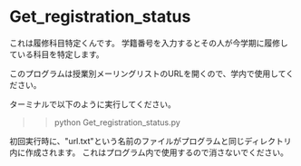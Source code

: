 # Get_registration_status
これは履修科目特定くんです。
学籍番号を入力するとその人が今学期に履修している科目を特定します。

このプログラムは授業別メーリングリストのURLを開くので、学内で使用してください。

ターミナルで以下のように実行してください。
>>python Get_registration_status.py

初回実行時に、"url.txt"という名前のファイルがプログラムと同じディレクトリ内に作成されます。
これはプログラム内で使用するので消さないでください。
